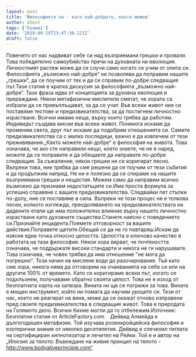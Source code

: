 ```yaml
---
layout: post
title: 'Философията на - като най-доброто, което можеш'
author: Ghost
tags: ['huawei']
date: '2019-09-19T23:47:38.121Z'
draft: false
---
```


Повечето от нас надвиват себе си над възприемани грешки и провали. Това победително самоубийство пречи на духовната ни еволюция. Личностният растеж може да се случи само когато се учим от опита си. Философията „възможно най-добре“ ни позволява да поправим нашите „грешки“, да се поучим от тях и да се справим по-добре следващия път.Тази статия е кратка дискусия за философията „възможно най-добре“. Тази фраза идва от концепцията за духовна еволюция и прераждане. Някои метафизични мислители смятат, че хората са избрали да се превъплъщават, за да се учат. Във всеки живот ние си поставяме тестове и предизвикателства, за да постигнем личностно израстване. Всички имаме неща, върху които трябва да работим. Индивидът създава мисии във всеки живот. Понякога искаме да променим света, друг път искаме да подобрим отношенията си. Самите предизвикателства са с малко последици, важно е да извлечем от тези преживявания.„Както можете най-добре“ е философия на живота. Това означава, че ако сте направили нещо, което знаете, че не е наред, можете да се поправите и да обещаете да направите по-добре следващия. За съжаление, някои грешки не се коригират лесно. Въпреки това, ние трябва да сме решени да се поучим от тези събития и да продължим напред. Не ни е полезно да се спираме на нашите възприемани грешки и нещастия. Можем само да направим всичко възможно да признаем недостатъците си.Има проста формула за успешно справяне с вашите предизвикателства. Следвайки пет стъпки по-долу, ние се поставяме в сила. Въпреки че този процес не е толкова лесен, колкото изглежда, преодоляването на предизвикателствата на дадените етапи ще има положително влияние върху нашето личностно израстване като духовните същества.Станете наясно с поведението си.Признайте инцидента.Поемете отговорност за вашите действия.Поправете щетите.Обещай се да не го повтаряш.Искам да изясня една точка относно целостта. Целостта е ключово качество в работата на тази философия. Някои хора вярват, че почтеността означава, че поддържате високи стандарти и никога не ги нарушавате. Това означава, че човек трябва да има отношение "не мога да погрешно". Този начин на мислене води до разочарование. Тъй като сме хора, никога няма да отговорим на очакванията на себе си или на другите 100% от времето. Като се коригираме всеки път, когато се подхлъзнем, получаваме обратно своята цялост. Това не е изход от безплатната карта на затвора. Вината ни ще се погрижи за това. Вината е мощен инструмент, който ни помага да научим уроците си. Тези от нас, които не реагират на вина, може да се окажат отново изправени пред своите предизвикателства в следващия живот. Това е природата на Голямото дело. Всички бихме могли да го отбележим.Източник: Безплатни статии от ArticleFactory.com    Дейвид Алмейда е дългогодишен метафизик. Той изучава розенкройцейска философия и езотерични знания от няколко десетилетия. Дейвид е спечелил титлата на сертифициран хипнотизатор и лечител на Рейки. Той е и автор на „Илюзия за тялото: Въвеждане на живия принцип на тялото - http://www.bodyaliveprinciple.com“.
